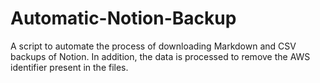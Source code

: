 # Automatic-Notion-Backup
A script to automate the process of downloading Markdown and CSV backups of Notion. In addition, the data is processed to remove the AWS identifier present in the files.
